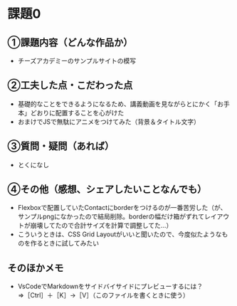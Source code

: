 # 課題0
## ①課題内容（どんな作品か）
- チーズアカデミーのサンプルサイトの模写

## ②工夫した点・こだわった点
- 基礎的なことをできるようになるため、講義動画を見ながらとにかく「お手本」どおりに配置することを心がけた
- おまけでJSで無駄にアニメをつけてみた（背景＆タイトル文字）

## ③質問・疑問（あれば）
- とくになし

## ④その他（感想、シェアしたいことなんでも）
- Flexboxで配置していたContactにborderをつけるのが一番苦労した（が、サンプルpngになかったので結局削除。borderの幅だけ箱がずれてレイアウトが崩壊してたので合計サイズを計算で調整してた…）
- こういうときは、CSS Grid Layoutがいいと聞いたので、今度似たようなものを作るときに試してみたい

## そのほかメモ
- VsCodeでMarkdownをサイドバイサイドにプレビューするには？  
⇒［Ctrl］＋［K］→［V］（このファイルを書くときに使う）
